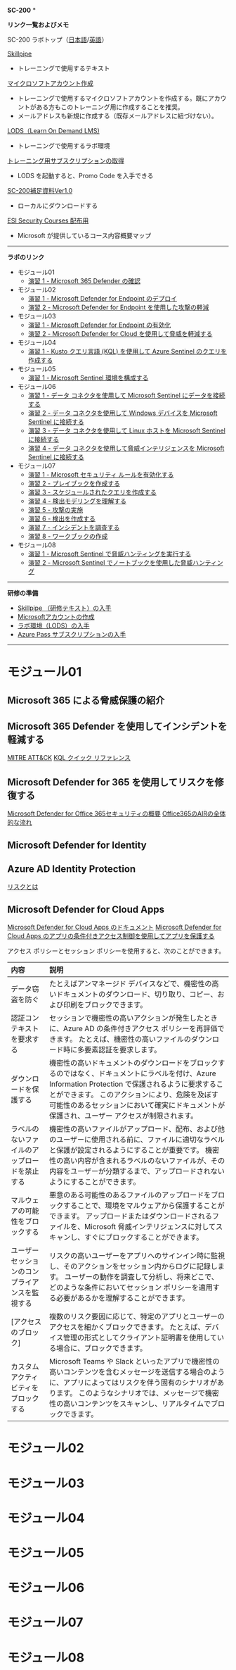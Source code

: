**SC-200**
*

**リンク一覧およびメモ**

SC-200 ラボトップ（[日本語](https://github.com/MicrosoftLearning/SC-200T00JA-Microsoft-Security-Operations-Analyst/tree/master/Instructions/Labs)/[英語](https://github.com/MicrosoftLearning/SC-200T00A-Microsoft-Security-Operations-Analyst/tree/master/Instructions/Labs)）

[Skillpipe](https://esi.learnondemand.net/User/Login?ReturnUrl=%2F)

- トレーニングで使用するテキスト

[マイクロソフトアカウント作成](https://account.microsoft.com/account/Account)

- トレーニングで使用するマイクロソフトアカウントを作成する。既にアカウントがある方もこのトレーニング用に作成することを推奨。
- メールアドレスも新規に作成する（既存メールアドレスに紐づけない）。

[LODS（Learn On Demand LMS)](https://esi.learnondemand.net/User/Login?ReturnUrl=%2F)

- トレーニングで使用するラボ環境

[トレーニング用サブスクリプションの取得](https://www.microsoftazurepass.com/)

- LODS を起動すると、Promo Code を入手できる

[SC-200補足資料Ver1.0](https://github.com/naonao71/note/blob/main/SC-200/SC-200%E8%A3%9C%E8%B6%B3%E8%B3%87%E6%96%99Ver1.0.pdf)

- ローカルにダウンロードする

[ESI Security Courses 配布用](https://github.com/naonao71/note/blob/main/AZ-500/ESI%20Security%20Courses%20%E9%85%8D%E5%B8%83%E7%94%A8.pdf)

- Microsoft が提供しているコース内容概要マップ

***

**ラボのリンク**

- モジュール01
  - [演習 1 - Microsoft 365 Defender の確認](https://github.com/MicrosoftLearning/SC-200T00JA-Microsoft-Security-Operations-Analyst/blob/master/Instructions/Labs/LAB_AK_01_Lab1_Ex1_Explore_M365_Defender.md)
- モジュール02
  - [演習 1 - Microsoft Defender for Endpoint のデプロイ](https://github.com/MicrosoftLearning/SC-200T00JA-Microsoft-Security-Operations-Analyst/blob/master/Instructions/Labs/LAB_AK_02_Lab1_Ex1_Deploy_Defender_Endpoint.md)
  - [演習 2 - Microsoft Defender for Endpoint を使用した攻撃の軽減](https://github.com/MicrosoftLearning/SC-200T00JA-Microsoft-Security-Operations-Analyst/blob/master/Instructions/Labs/LAB_AK_02_Lab1_Ex2_Mitigate_Attacks.md)
- モジュール03
  - [演習 1 - Microsoft Defender for Endpoint の有効化](https://github.com/MicrosoftLearning/SC-200T00JA-Microsoft-Security-Operations-Analyst/blob/master/Instructions/Labs/LAB_AK_03_Lab1_Ex1_Enable_Defender.md)
  - [演習 2 - Microsoft Defender for Cloud を使用して脅威を軽減する](https://github.com/MicrosoftLearning/SC-200T00JA-Microsoft-Security-Operations-Analyst/blob/master/Instructions/Labs/LAB_AK_03_Lab1_Ex2_Azure_Defender.md)
- モジュール04
  - [演習 1 - Kusto クエリ言語 (KQL) を使用して Azure Sentinel のクエリを作成する](https://github.com/MicrosoftLearning/SC-200T00JA-Microsoft-Security-Operations-Analyst/blob/master/Instructions/Labs/LAB_AK_04_Lab1_Ex1_KQL.md)
- モジュール05
  - [演習 1 - Microsoft Sentinel 環境を構成する](https://github.com/MicrosoftLearning/SC-200T00JA-Microsoft-Security-Operations-Analyst/blob/master/Instructions/Labs/LAB_AK_05_Lab1_Ex1_Deploy_Sentinel.md)
- モジュール06
  - [演習 1 - データ コネクタを使用して Microsoft Sentinel にデータを接続する](https://github.com/MicrosoftLearning/SC-200T00JA-Microsoft-Security-Operations-Analyst/blob/master/Instructions/Labs/LAB_AK_06_Lab1_Ex1_Connect_Services.md)
  - [演習 2 - データ コネクタを使用して Windows デバイスを Microsoft Sentinel に接続する](https://github.com/MicrosoftLearning/SC-200T00JA-Microsoft-Security-Operations-Analyst/blob/master/Instructions/Labs/LAB_AK_06_Lab1_Ex2_Connect_Windows.md)
  - [演習 3 - データ コネクタを使用して Linux ホストを Microsoft Sentinel に接続する](https://github.com/MicrosoftLearning/SC-200T00JA-Microsoft-Security-Operations-Analyst/blob/master/Instructions/Labs/LAB_AK_06_Lab1_Ex3_Connect_Linux.md)
  - [演習 4 - データ コネクタを使用して脅威インテリジェンスを Microsoft Sentinel に接続する](https://github.com/MicrosoftLearning/SC-200T00JA-Microsoft-Security-Operations-Analyst/blob/master/Instructions/Labs/LAB_AK_06_Lab1_Ex4_Connect_Threat_Intel.md)
- モジュール07
  - [演習 1 - Microsoft セキュリティ ルールを有効化する](https://github.com/MicrosoftLearning/SC-200T00JA-Microsoft-Security-Operations-Analyst/blob/master/Instructions/Labs/LAB_AK_07_Lab1_Ex1_Security_Rule.md)
  - [演習 2 - プレイブックを作成する](https://github.com/MicrosoftLearning/SC-200T00JA-Microsoft-Security-Operations-Analyst/blob/master/Instructions/Labs/LAB_AK_07_Lab1_Ex2_Playbook.md)
  - [演習 3 - スケジュールされたクエリを作成する](https://github.com/MicrosoftLearning/SC-200T00JA-Microsoft-Security-Operations-Analyst/blob/master/Instructions/Labs/LAB_AK_07_Lab1_Ex3_Scheduled_Query.md)
  - [演習 4 - 検出モデリングを理解する](https://github.com/MicrosoftLearning/SC-200T00JA-Microsoft-Security-Operations-Analyst/blob/master/Instructions/Labs/LAB_AK_07_Lab1_Ex4_Attacks.md)
  - [演習 5 - 攻撃の実施](https://github.com/MicrosoftLearning/SC-200T00JA-Microsoft-Security-Operations-Analyst/blob/master/Instructions/Labs/LAB_AK_07_Lab1_Ex5_Perform_Attacks.md)
  - [演習 6 - 検出を作成する](https://github.com/MicrosoftLearning/SC-200T00JA-Microsoft-Security-Operations-Analyst/blob/master/Instructions/Labs/LAB_AK_07_Lab1_Ex6_Detections.md)
  - [演習 7 - インシデントを調査する](https://github.com/MicrosoftLearning/SC-200T00JA-Microsoft-Security-Operations-Analyst/blob/master/Instructions/Labs/LAB_AK_07_Lab1_Ex7_Investigate.md)
  - [演習 8 - ワークブックの作成](https://github.com/MicrosoftLearning/SC-200T00JA-Microsoft-Security-Operations-Analyst/blob/master/Instructions/Labs/LAB_AK_07_Lab1_Ex8_Workbooks.md)
- モジュール08
  - [演習 1 - Microsoft Sentinel で脅威ハンティングを実行する](https://github.com/MicrosoftLearning/SC-200T00JA-Microsoft-Security-Operations-Analyst/blob/master/Instructions/Labs/LAB_AK_08_Lab1_Ex1_Hunting.md)
  - [演習 2 - Microsoft Sentinel でノートブックを使用した脅威ハンティング](https://github.com/MicrosoftLearning/SC-200T00JA-Microsoft-Security-Operations-Analyst/blob/master/Instructions/Labs/LAB_AK_08_Lab1_Ex2_Notebooks.md)
 
***

**研修の準備**

- [Skillpipe （研修テキスト）の入手](https://github.com/naonao71/note/blob/main/prep/skillpipe.md)
- [Microsoftアカウントの作成](https://github.com/naonao71/note/blob/main/prep/msa.md)
- [ラボ環境（LODS）の入手](https://github.com/naonao71/note/blob/main/prep/lods.md)
- [Azure Pass サブスクリプションの入手](https://www.microsoftazurepass.com/)

***







# モジュール01
## Microsoft 365 による脅威保護の紹介
## Microsoft 365 Defender を使用してインシデントを軽減する

[MITRE ATT&CK](https://www.intellilink.co.jp/article/column/attack-mitre-sec01.html)
[KQL クイック リファレンス](https://docs.microsoft.com/ja-jp/azure/data-explorer/kql-quick-reference)

## Microsoft Defender for 365 を使用してリスクを修復する

[Microsoft Defender for Office 365セキュリティの概要](https://docs.microsoft.com/ja-jp/microsoft-365/security/office-365-security/overview?view=o365-worldwide)
[Office365のAIRの全体的な流れ](https://docs.microsoft.com/ja-jp/microsoft-365/security/office-365-security/office-365-air?view=o365-worldwide)

## Microsoft Defender for Identity

## Azure AD Identity Protection

[リスクとは](https://docs.microsoft.com/ja-jp/azure/active-directory/identity-protection/concept-identity-protection-risks)

## Microsoft Defender for Cloud Apps

[Microsoft Defender for Cloud Apps のドキュメント](https://docs.microsoft.com/ja-jp/defender-cloud-apps/)
[Microsoft Defender for Cloud Apps のアプリの条件付きアクセス制御を使用してアプリを保護する](https://docs.microsoft.com/ja-jp/defender-cloud-apps/proxy-intro-aad)

 アクセス ポリシーとセッション ポリシーを使用すると、次のことができます。

|内容|説明|
|:----|:----|
|データ窃盗を防ぐ|たとえばアンマネージド デバイスなどで、機密性の高いドキュメントのダウンロード、切り取り、コピー、および印刷をブロックできます。|
|認証コンテキストを要求する|セッションで機密性の高いアクションが発生したときに、Azure AD の条件付きアクセス ポリシーを再評価できます。 たとえば、機密性の高いファイルのダウンロード時に多要素認証を要求します。|
|ダウンロードを保護する|機密性の高いドキュメントのダウンロードをブロックするのではなく、ドキュメントにラベルを付け、Azure Information Protection で保護されるように要求することができます。 このアクションにより、危険を及ぼす可能性のあるセッションにおいて確実にドキュメントが保護され、ユーザー アクセスが制限されます。|
|ラベルのないファイルのアップロードを禁止する|機密性の高いファイルがアップロード、配布、および他のユーザーに使用される前に、ファイルに適切なラベルと保護が設定されるようにすることが重要です。 機密性の高い内容が含まれるラベルのないファイルが、その内容をユーザーが分類するまで、アップロードされないようにすることができます。|
|マルウェアの可能性をブロックする|悪意のある可能性のあるファイルのアップロードをブロックすることで、環境をマルウェアから保護することができます。 アップロードまたはダウンロードされるファイルを、Microsoft 脅威インテリジェンスに対してスキャンし、すぐにブロックすることができます。|
|ユーザー セッションのコンプライアンスを監視する|リスクの高いユーザーをアプリへのサインイン時に監視し、そのアクションをセッション内からログに記録します。 ユーザーの動作を調査して分析し、将来どこで、どのような条件においてセッション ポリシーを適用する必要があるかを理解することができます。|
|[アクセスのブロック]|複数のリスク要因に応じて、特定のアプリとユーザーのアクセスを細かくブロックできます。 たとえば、デバイス管理の形式としてクライアント証明書を使用している場合に、ブロックできます。|
|カスタム アクティビティをブロックする|Microsoft Teams や Slack といったアプリで機密性の高いコンテンツを含むメッセージを送信する場合のように、アプリによってはリスクを伴う固有のシナリオがあります。 このようなシナリオでは、メッセージで機密性の高いコンテンツをスキャンし、リアルタイムでブロックできます。|



# モジュール02

# モジュール03

# モジュール04

# モジュール05

# モジュール06

# モジュール07

# モジュール08

